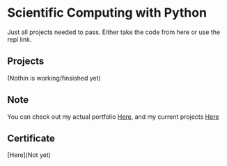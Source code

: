 
# Scientific Computing with Python

Just all projects needed to pass. Either take the code from here or use the repl link.

## Projects
(Nothin is working/finsished yet)

## Note

You can check out my actual portfolio [Here](https://www.thatlukaszguy.dev/home),
and my current projects [Here](https://www.thatlukaszguy.dev/projects)


## Certificate

[Here](Not yet)
